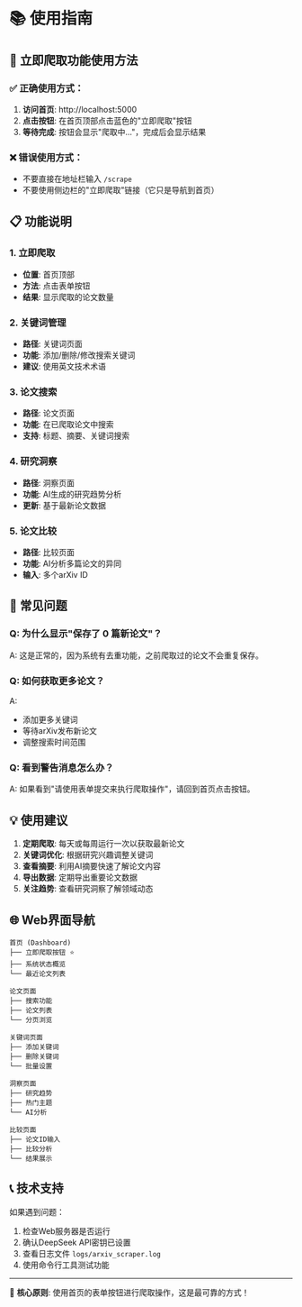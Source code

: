 # 📚 使用指南

## 🚀 立即爬取功能使用方法

### ✅ 正确使用方式：

1. **访问首页**: http://localhost:5000
2. **点击按钮**: 在首页顶部点击蓝色的"立即爬取"按钮
3. **等待完成**: 按钮会显示"爬取中..."，完成后会显示结果

### ❌ 错误使用方式：

- 不要直接在地址栏输入 `/scrape`
- 不要使用侧边栏的"立即爬取"链接（它只是导航到首页）

## 📋 功能说明

### 1. 立即爬取
- **位置**: 首页顶部
- **方法**: 点击表单按钮
- **结果**: 显示爬取的论文数量

### 2. 关键词管理
- **路径**: 关键词页面
- **功能**: 添加/删除/修改搜索关键词
- **建议**: 使用英文技术术语

### 3. 论文搜索
- **路径**: 论文页面
- **功能**: 在已爬取论文中搜索
- **支持**: 标题、摘要、关键词搜索

### 4. 研究洞察
- **路径**: 洞察页面
- **功能**: AI生成的研究趋势分析
- **更新**: 基于最新论文数据

### 5. 论文比较
- **路径**: 比较页面
- **功能**: AI分析多篇论文的异同
- **输入**: 多个arXiv ID

## 🔧 常见问题

### Q: 为什么显示"保存了 0 篇新论文"？
A: 这是正常的，因为系统有去重功能，之前爬取过的论文不会重复保存。

### Q: 如何获取更多论文？
A:
- 添加更多关键词
- 等待arXiv发布新论文
- 调整搜索时间范围

### Q: 看到警告消息怎么办？
A: 如果看到"请使用表单提交来执行爬取操作"，请回到首页点击按钮。

## 💡 使用建议

1. **定期爬取**: 每天或每周运行一次以获取最新论文
2. **关键词优化**: 根据研究兴趣调整关键词
3. **查看摘要**: 利用AI摘要快速了解论文内容
4. **导出数据**: 定期导出重要论文数据
5. **关注趋势**: 查看研究洞察了解领域动态

## 🌐 Web界面导航

```
首页 (Dashboard)
├── 立即爬取按钮 ⭐
├── 系统状态概览
└── 最近论文列表

论文页面
├── 搜索功能
├── 论文列表
└── 分页浏览

关键词页面
├── 添加关键词
├── 删除关键词
└── 批量设置

洞察页面
├── 研究趋势
├── 热门主题
└── AI分析

比较页面
├── 论文ID输入
├── 比较分析
└── 结果展示
```

## 📞 技术支持

如果遇到问题：
1. 检查Web服务器是否运行
2. 确认DeepSeek API密钥已设置
3. 查看日志文件 `logs/arxiv_scraper.log`
4. 使用命令行工具测试功能

---

🎯 **核心原则**: 使用首页的表单按钮进行爬取操作，这是最可靠的方式！